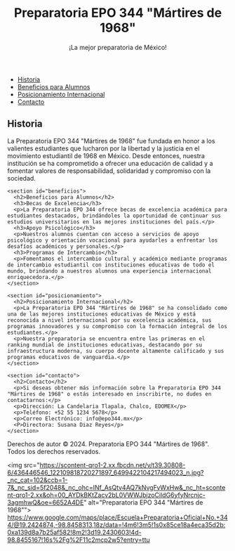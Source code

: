 <!DOCTYPE html>
<html lang="es">
<head>
  <meta charset="UTF-8">
  <meta name="viewport" content="width=device-width, initial-scale=1.0">
  <title>Preparatoria EPO 344 "Mártires de 1968"</title>
</head>
<body>
  <header>
    <h1>Preparatoria EPO 344 "Mártires de 1968"</h1>
    <p>¡La mejor preparatoria de México!</p>
    
  </header>
  
  <nav>
    <ul>
      <li><a href="#historia">Historia</a></li>
      <li><a href="#beneficios">Beneficios para Alumnos</a></li>
      <li><a href="#posicionamiento">Posicionamiento Internacional</a></li>
      <li><a href="#contacto">Contacto</a></li>
    </ul>
  </nav>

  <main>
    <section id="historia">
      <h2>Historia</h2>
      <p>La Preparatoria EPO 344 "Mártires de 1968" fue fundada en honor a los valientes estudiantes que lucharon por la libertad y la justicia en el movimiento estudiantil de 1968 en México. Desde entonces, nuestra institución se ha comprometido a ofrecer una educación de calidad y a fomentar valores de responsabilidad, solidaridad y compromiso con la sociedad.</p>
    </section>

    <section id="beneficios">
      <h2>Beneficios para Alumnos</h2>
      <h3>Becas de Excelencia</h3>
      <p>La Preparatoria EPO 344 ofrece becas de excelencia académica para estudiantes destacados, brindándoles la oportunidad de continuar sus estudios universitarios en las mejores instituciones del país.</p>
      <h3>Apoyo Psicológico</h3>
      <p>Nuestros alumnos cuentan con acceso a servicios de apoyo psicológico y orientación vocacional para ayudarles a enfrentar los desafíos académicos y personales.</p>
      <h3>Programas de Intercambio</h3>
      <p>Fomentamos el intercambio cultural y académico mediante programas de intercambio estudiantil con instituciones educativas de todo el mundo, brindando a nuestros alumnos una experiencia internacional enriquecedora.</p>
    </section>

    <section id="posicionamiento">
      <h2>Posicionamiento Internacional</h2>
      <p>La Preparatoria EPO 344 "Mártires de 1968" se ha consolidado como una de las mejores instituciones educativas de México y está reconocida a nivel internacional por su excelencia académica, sus programas innovadores y su compromiso con la formación integral de los estudiantes.</p>
      <p>Nuestra preparatoria se encuentra entre las primeras en el ranking mundial de instituciones educativas, destacando por su infraestructura moderna, su cuerpo docente altamente calificado y sus programas educativos de vanguardia.</p>
    </section>

    <section id="contacto">
      <h2>Contacto</h2>
      <p>Si deseas obtener más información sobre la Preparatoria EPO 344 "Mártires de 1968" o estás interesado en inscribirte, no dudes en contactarnos:</p>
      <p>Dirección: La Candelaria Tlapala, Chalco, EDOMEX</p>
      <p>Teléfono: +52 55 1234 5678</p>
      <p>Correo Electrónico: info@epo344.mx</p>
      <P>Directora: Susana Diaz Reyes</p>
    </section>
  </main>

  <footer>
    <p>Derechos de autor © 2024. Preparatoria EPO 344 "Mártires de 1968". Todos los derechos reservados.</p>
  </footer>

  <img src="https://scontent-qro1-2.xx.fbcdn.net/v/t39.30808-6/436446546_122109818720271897_6499422104217494023_n.jpg?_nc_cat=102&ccb=1-7&_nc_sid=5f2048&_nc_ohc=INf_AsQtv4AQ7kNvgFyWxHw&_nc_ht=scontent-qro1-2.xx&oh=00_AYDkBKtZacv2bL0VWWJbjzoCildG6yfyNrcnjc-3agmhwQ&oe=6652A4DE" alt="Preparatoria EPO 344 "Mártires de 1968"">
  <https://www.google.com/maps/place/Escuela+Preparatoria+Oficial+No.+344/@19.2424874,-98.8458313,18z/data=!4m6!3m5!1s0x85ce18a4eca35d2b:0xa139d8a7b25af582!8m2!3d19.2430603!4d-98.8455167!16s%2Fg%2F11c2mcp2w5?entry=ttu>
</body>
</html>

